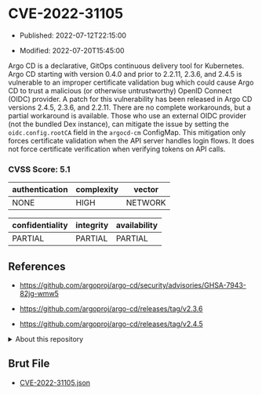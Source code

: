# CVE-2022-31105

- Published: 2022-07-12T22:15:00

- Modified: 2022-07-20T15:45:00

Argo CD is a declarative, GitOps continuous delivery tool for Kubernetes. Argo CD starting with version 0.4.0 and prior to 2.2.11, 2.3.6, and 2.4.5 is vulnerable to an improper certificate validation bug which could cause Argo CD to trust a malicious (or otherwise untrustworthy) OpenID Connect (OIDC) provider. A patch for this vulnerability has been released in Argo CD versions 2.4.5, 2.3.6, and 2.2.11. There are no complete workarounds, but a partial workaround is available. Those who use an external OIDC provider (not the bundled Dex instance), can mitigate the issue by setting the `oidc.config.rootCA` field in the `argocd-cm` ConfigMap. This mitigation only forces certificate validation when the API server handles login flows. It does not force certificate verification when verifying tokens on API calls.

### CVSS Score: **5.1**

| authentication | complexity | vector |
| --- | --- | --- |
| NONE | HIGH | NETWORK |

| confidentiality | integrity | availability |
| --- | --- | --- |
| PARTIAL | PARTIAL | PARTIAL |

## References

* https://github.com/argoproj/argo-cd/security/advisories/GHSA-7943-82jg-wmw5

* https://github.com/argoproj/argo-cd/releases/tag/v2.3.6

* https://github.com/argoproj/argo-cd/releases/tag/v2.4.5

<details>
<summary>About this repository</summary> 

  This repository is part of the project [Live Hack CVE](https://github.com/Live-Hack-CVE). Main website can be found [www.live-hack.org](https://www.live-hack.org) 
  
  Made by [Sn0wAlice](https://github.com/Sn0wAlice) for the people that care about security and need to have a feed of the latest CVEs. Hope you enjoy it, don't forget to star the repo and follow me on [Twitter](https://twitter.com/Sn0wAlice) and [Github](https://github.com/Sn0wAlice). And that is my [personnal website](https://www.alice-snow.me/)

  - [Home Page](https://github.com/Live-Hack-CVE)
  - [Framework](https://github.com/Live-Hack-CVE/cve-framework)
  - [CVE database](https://github.com/Live-Hack-CVE/full_database)
  - [Changelog](https://github.com/Live-Hack-CVE/Changelog)
</details>

## Brut File

* [CVE-2022-31105.json](https://raw.githubusercontent.com/Live-Hack-CVE/full_database/main/cves/2022/CVE-2022-31105.json)


